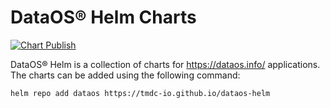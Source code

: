 # DataOS® Helm Charts

[![Chart Publish](https://github.com/tmdc-io/dataos-helm/actions/workflows/publish.yml/badge.svg?branch=master)](https://github.com/tmdc-io/dataos-helm/actions/workflows/publish.yml)

DataOS® Helm is a collection of charts for https://dataos.info/ applications. The charts can be added using the following command:

```
helm repo add dataos https://tmdc-io.github.io/dataos-helm
```
